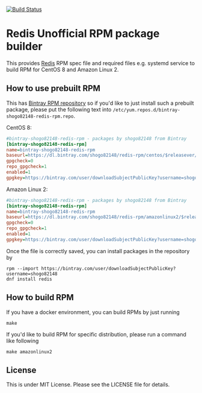 
[![Build Status](https://travis-ci.com/shogo82148/redis-rpm.svg?branch=master)](https://travis-ci.com/shogo82148/redis-rpm)

# Redis Unofficial RPM package builder

This provides [Redis](https://redis.io/) RPM spec file and required files e.g. systemd service to build RPM for CentOS 8 and Amazon Linux 2.


## How to use prebuilt RPM

This has [Bintray RPM repository](https://bintray.com/beta/#/shogo82148/redis-rpm?tab=packages) so if you'd like to just install such a prebuilt package,
please put the following text into `/etc/yum.repos.d/bintray-shogo82148-redis-rpm.repo`.

 CentOS 8:

```ini
#bintray-shogo82148-redis-rpm - packages by shogo82148 from Bintray
[bintray-shogo82148-redis-rpm]
name=bintray-shogo82148-redis-rpm
baseurl=https://dl.bintray.com/shogo82148/redis-rpm/centos/$releasever/$basearch/
gpgcheck=0
repo_gpgcheck=1
enabled=1
gpgkey=https://bintray.com/user/downloadSubjectPublicKey?username=shogo82148
```

Amazon Linux 2:

```ini
#bintray-shogo82148-redis-rpm - packages by shogo82148 from Bintray
[bintray-shogo82148-redis-rpm]
name=bintray-shogo82148-redis-rpm
baseurl=https://dl.bintray.com/shogo82148/redis-rpm/amazonlinux2/$releasever/$basearch/
gpgcheck=0
repo_gpgcheck=1
enabled=1
gpgkey=https://bintray.com/user/downloadSubjectPublicKey?username=shogo82148
```

Once the file is correctly saved, you can install packages in the repository by

```
rpm --import https://bintray.com/user/downloadSubjectPublicKey?username=shogo82148
dnf install redis
```

## How to build RPM

If you have a docker environment, you can build RPMs by just running

```
make
```

If you'd like to build RPM for specific distribution, please run a command like following

```
make amazonlinux2
```

## License

This is under MIT License. Please see the LICENSE file for details.
